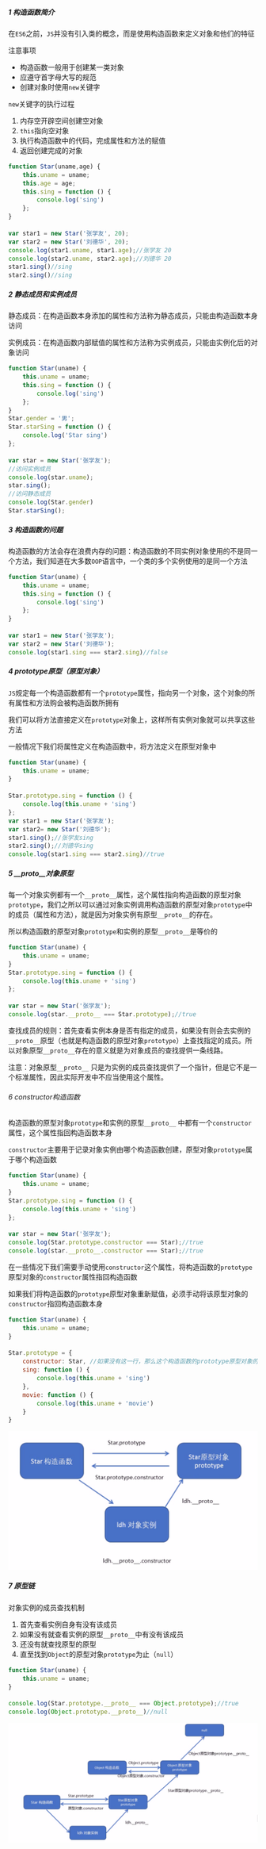 ##### 1 构造函数简介

在`ES6`之前，`JS`并没有引入类的概念，而是使用构造函数来定义对象和他们的特征

注意事项

- 构造函数一般用于创建某一类对象
- 应遵守首字母大写的规范
- 创建对象时使用`new`关键字

`new`关键字的执行过程

1. 内存空开辟空间创建空对象
2. `this`指向空对象
3. 执行构造函数中的代码，完成属性和方法的赋值
4. 返回创建完成的对象

```js
function Star(uname,age) {
    this.uname = uname;
    this.age = age;
    this.sing = function () {
        console.log('sing')
    };
}

var star1 = new Star('张学友', 20);
var star2 = new Star('刘德华', 20);
console.log(star1.uname, star1.age);//张学友 20
console.log(star2.uname, star2.age);//刘德华 20
star1.sing()//sing
star2.sing()//sing
```

##### 2 静态成员和实例成员

静态成员：在构造函数本身添加的属性和方法称为静态成员，只能由构造函数本身访问

实例成员：在构造函数内部赋值的属性和方法称为实例成员，只能由实例化后的对象访问

```js
function Star(uname) {
    this.uname = uname;
    this.sing = function () {
        console.log('sing')
    };
}
Star.gender = '男';
Star.starSing = function () {
    console.log('Star sing')
};

var star = new Star('张学友');
//访问实例成员
console.log(star.uname);
star.sing();
//访问静态成员
console.log(Star.gender)
Star.starSing();
```

##### 3 构造函数的问题

构造函数的方法会存在浪费内存的问题：构造函数的不同实例对象使用的不是同一个方法，我们知道在大多数`OOP`语言中，一个类的多个实例使用的是同一个方法

```js
function Star(uname) {
    this.uname = uname;
    this.sing = function () {
        console.log('sing')
    };
}

var star1 = new Star('张学友');
var star2 = new Star('刘德华');
console.log(star1.sing === star2.sing)//false
```

##### 4 prototype原型（原型对象）

`JS`规定每一个构造函数都有一个`prototype`属性，指向另一个对象，这个对象的所有属性和方法购会被构造函数所拥有

我们可以将方法直接定义在`prototype`对象上，这样所有实例对象就可以共享这些方法

一般情况下我们将属性定义在构造函数中，将方法定义在原型对象中

```js
function Star(uname) {
    this.uname = uname;
}

Star.prototype.sing = function () {
    console.log(this.uname + 'sing')
};
var star1 = new Star('张学友');
var star2= new Star('刘德华');
star1.sing();//张学友sing
star2.sing();//刘德华sing
console.log(star1.sing === star2.sing)//true
```

##### 5 \__proto__对象原型

每一个对象实例都有一个`__proto__`属性，这个属性指向构造函数的原型对象`prototype`，我们之所以可以通过对象实例调用构造函数的原型对象`prototype`中的成员（属性和方法），就是因为对象实例有原型`__proto__`的存在。

所以构造函数的原型对象`prototype`和实例的原型`__proto__`是等价的

```js
function Star(uname) {
    this.uname = uname;
}
Star.prototype.sing = function () {
    console.log(this.uname + 'sing')
};

var star = new Star('张学友');
console.log(star.__proto__ === Star.prototype);//true
```

查找成员的规则：首先查看实例本身是否有指定的成员，如果没有则会去实例的`__proto__`原型（也就是构造函数的原型对象`prototype`）上查找指定的成员。所以对象原型`__proto__`存在的意义就是为对象成员的查找提供一条线路。

注意：对象原型`__proto__` 只是为实例的成员查找提供了一个指针，但是它不是一个标准属性，因此实际开发中不应当使用这个属性。

###### 6 constructor构造函数

构造函数的原型对象`prototype`和实例的原型`__proto__` 中都有一个`constructor`属性，这个属性指回构造函数本身

`constructor`主要用于记录对象实例由哪个构造函数创建，原型对象`prototype`属于哪个构造函数

```js
function Star(uname) {
    this.uname = uname;
}
Star.prototype.sing = function () {
    console.log(this.uname + 'sing')
};

var star = new Star('张学友');
console.log(Star.prototype.constructor === Star);//true
console.log(star.__proto__.constructor === Star);//true
```

在一些情况下我们需要手动使用`constructor`这个属性，将构造函数的`prototype`原型对象的`constructor`属性指回构造函数

如果我们将构造函数的`prototype`原型对象重新赋值，必须手动将该原型对象的`constructor`指回构造函数本身

```js
function Star(uname) {
    this.uname = uname;
}

Star.prototype = {
    constructor: Star, //如果没有这一行，那么这个构造函数的prototype原型对象的constructor属性就无法指回构造函数本身，这意味着这个构造函数的prototype原型对象无法再找回自身属于哪个构造函数；同样的对象本身也无法知道自己是由哪个构造函数创建的，因为对象是通过__proto__对象原型与构造函数的prototype原型对象相关联的
    sing: function () {
        console.log(this.uname + 'sing')
    },
    movie: function () {
        console.log(this.uname + 'movie')
    }
}
```

![image-20211004011712434](.img/image-20211004011712434.png)

##### 7 原型链

对象实例的成员查找机制

1. 首先查看实例自身有没有该成员
2. 如果没有就查看实例的原型`__proto__`中有没有该成员
3. 还没有就查找原型的原型
4. 直至找到`Object`的原型对象`prototype`为止（`null`）

```js
function Star(uname) {
    this.uname = uname;
}

console.log(Star.prototype.__proto__ === Object.prototype);//true
console.log(Object.prototype.__proto__)//null
```

![image-20211004012456332](.img/image-20211004012456332.png)
